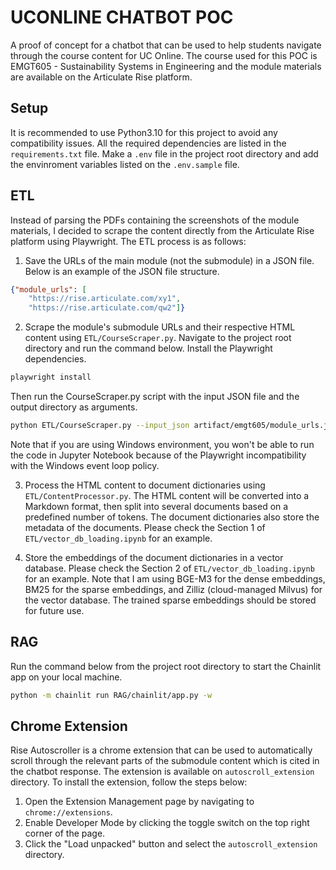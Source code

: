 # UCONLINE CHATBOT POC
A proof of concept for a chatbot that can be used to help students navigate through the course content for UC Online. The course used for this POC is EMGT605 - Sustainability Systems in Engineering and the module materials are available on the Articulate Rise platform. 

## Setup
It is recommended to use Python3.10 for this project to avoid any compatibility issues. All the required dependencies are listed in the `requirements.txt` file. Make a `.env` file in the project root directory and add the envinroment variables listed on the `.env.sample` file. 

## ETL
Instead of parsing the PDFs containing the screenshots of the module materials, I decided to scrape the content directly from the Articulate Rise platform using Playwright. The ETL process is as follows:
1. Save the URLs of the main module (not the submodule) in a JSON file. Below is an example of the JSON file structure.
```json
{"module_urls": [
    "https://rise.articulate.com/xy1", 
    "https://rise.articulate.com/qw2"]}
```

2. Scrape the module's submodule URLs and their respective HTML content using `ETL/CourseScraper.py`. Navigate to the project root directory and run the command below.
Install the Playwright dependencies.
```bash
playwright install
```
Then run the CourseScraper.py script with the input JSON file and the output directory as arguments.
```bash
python ETL/CourseScraper.py --input_json artifact/emgt605/module_urls.json --ouput_dir artifact/emgt605/module_content
```
Note that if you are using Windows environment, you won't be able to run the code in Jupyter Notebook because of the Playwright incompatibility with the Windows event loop policy.

3. Process the HTML content to document dictionaries using `ETL/ContentProcessor.py`. The HTML content will be converted into a Markdown format, then split into several documents based on a predefined number of tokens. The document dictionaries also store the metadata of the documents. Please check the Section 1 of `ETL/vector_db_loading.ipynb` for an example.

4. Store the embeddings of the document dictionaries in a vector database. Please check the Section 2 of `ETL/vector_db_loading.ipynb` for an example. Note that I am using BGE-M3 for the dense embeddings, BM25 for the sparse embeddings, and Zilliz (cloud-managed Milvus) for the vector database. The trained sparse embeddings should be stored for future use.

## RAG 
Run the command below from the project root directory to start the Chainlit app on your local machine.
```bash
python -m chainlit run RAG/chainlit/app.py -w
```

## Chrome Extension
Rise Autoscroller is a chrome extension that can be used to automatically scroll through the relevant parts of the submodule content which is cited in the chatbot response. The extension is available on `autoscroll_extension` directory. To install the extension, follow the steps below:
1. Open the Extension Management page by navigating to `chrome://extensions`.
2. Enable Developer Mode by clicking the toggle switch on the top right corner of the page.
3. Click the "Load unpacked" button and select the `autoscroll_extension` directory.